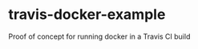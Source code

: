 travis-docker-example
=====================

Proof of concept for running docker in a Travis CI build
